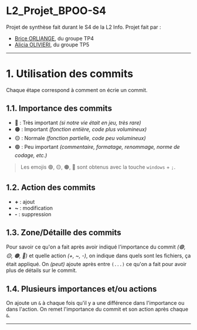 # L2_Projet_BPOO-S4
Projet de synthèse fait durant le S4 de la L2 Info.
Projet fait par :
- [Brice ORLIANGE](mailto:briceorl54580@gmail.com), du groupe TP4
- [Alicia OLIVIERI](mailto:alicia.olivieri2@gmail.com), du groupe TP5

--------------------------------------

# 1. Utilisation des commits
Chaque étape correspond à comment on écrie un commit.

## 1.1. Importance des commits

- 🔴 : Très important _(si notre vie était en jeu, très rare)_
- 🟠 : Important _(fonction entière, code plus volumineux)_
- 🟡 : Normale _(fonction partielle, code peu volumineux)_
- 🟢 : Peu important _(commentaire, formatage, renommage, norme de codage, etc.)_

> Les emojis 🟢, 🟡, 🟠, 🔴 sont obtenus avec la touche `windows` + `;`.

## 1.2. Action des commits

- **+** : ajout
- **~** : modification
- **-** : suppression

## 1.3. Zone/Détaille des commits

Pour savoir ce qu'on a fait après avoir indiqué l'importance du commit _(🟢, 🟡, 🟠, 🔴)_ et quelle action _(+, ~, -)_,
on indique dans quels sont les fichiers, ça était appliqué.
On _(peut)_ ajoute après entre `(...)` ce qu'on a fait pour avoir plus de détails sur le commit.

## 1.4. Plusieurs importances et/ou actions

On ajoute un `&` à chaque fois qu'il y a une différence dans l'importance ou dans l'action.
On remet l'importance du commit et son action après chaque `&`.

-------------------------------------- 
